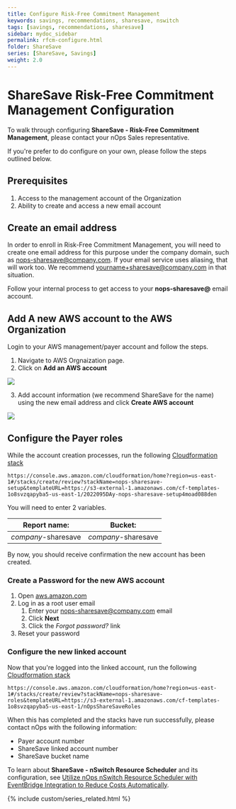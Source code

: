 ```yaml
---
title: Configure Risk-Free Commitment Management
keywords: savings, recommendations, sharesave, nswitch
tags: [savings, recommendations, sharesave]
sidebar: mydoc_sidebar
permalink: rfcm-configure.html
folder: ShareSave
series: [ShareSave, Savings]
weight: 2.0
---
```


# ShareSave Risk-Free Commitment Management Configuration #


To walk through configuring **ShareSave - Risk-Free Commitment Management**, please contact your nOps Sales representative.

If you're prefer to do configure on your own, please follow the steps outlined below.

## Prerequisites ##

1. Access to the management account of the Organization
1. Ability to create and access a new email account


## Create an email address ##

In order to enroll in Risk-Free Commitment Management, you will need to create one email address for this purpose under the company domain, such as nops-sharesave@company.com.  If your email service uses aliasing, that will work too.  We recommend yourname+sharesave@company.com in that situation.

Follow your internal process to get access to your **nops-sharesave@** email account.

## Add A new AWS account to the AWS Organization ##

Login to your AWS management/payer account and follow the steps.

1. Navigate to AWS Orgnaization page.
2. Click on **Add an AWS account**

![](https://lh7-us.googleusercontent.com/TiMSUjBRAHGYowheZ0HyR_hpucdPL8pPQCN6R3zjKIFnws3CUrzQn0YuuBfA48VcFaJ5B3ts3VJxL6n7cb8_7PJlsjqD_i9X7rvMpxnrpSdCqRJ6YRfZt8hNtItLs3BV1GAtkd6ckLAHSTDd1XSCA38)

3. Add account information (we recommend ShareSave for the name) using the new email address and click **Create AWS account**

![](https://lh7-us.googleusercontent.com/YEUNG3gXDprDLEYQQiDp_T7jBKTIbpApqE8QAE1TuM5XPpS4DdgPHm6xbilOOFEk8G6ruP34roFXl2neHQYVMwMThMP3AttDQX8pW6V8Eyi-Ms0OYUCVTuybOPvhqeQVR5TcwtlazPiwo6j3aagZpjw)

## Configure the Payer roles ##
While the account creation processes, run the following [Cloudformation stack](https://console.aws.amazon.com/cloudformation/home?region=us-east-1#/stacks/create/review?stackName=nops-sharesave-setup&templateURL=https://s3-external-1.amazonaws.com/cf-templates-1o8svzqapyba5-us-east-1/2022095DAy-nops-sharesave-setup4moad088den)

```
https://console.aws.amazon.com/cloudformation/home?region=us-east-1#/stacks/create/review?stackName=nops-sharesave-setup&templateURL=https://s3-external-1.amazonaws.com/cf-templates-1o8svzqapyba5-us-east-1/2022095DAy-nops-sharesave-setup4moad088den
```

You will need to enter 2 variables.


| **Report name**: |  **Bucket**: |
| --- | --- |
| _company_-sharesave | _company_-sharesave |



By now, you should receive confirmation the new account has been created.


### Create a Password for the new AWS account ###

1. Open [aws.amazon.com](https://aws.amazon.com)
1. Log in as a root user email
    1. Enter your nops-sharesave@company.com email
    1. Click **Next**
    1. Click the _Forgot password?_ link
1. Reset your password


### Configure the new linked account ###

Now that you're logged into the linked account, run the following [Cloudformation stack](https://console.aws.amazon.com/cloudformation/home?region=us-east-1#/stacks/create/review?stackName=nops-sharesave-roles&templateURL=https://s3-external-1.amazonaws.com/cf-templates-1o8svzqapyba5-us-east-1/nOpsShareSaveRoles)

```
https://console.aws.amazon.com/cloudformation/home?region=us-east-1#/stacks/create/review?stackName=nops-sharesave-roles&templateURL=https://s3-external-1.amazonaws.com/cf-templates-1o8svzqapyba5-us-east-1/nOpsShareSaveRoles
```

When this has completed and the stacks have run successfully, please contact nOps with the following information:

- Payer account number
- ShareSave linked account number
- ShareSave bucket name


To learn about **ShareSave - nSwitch Resource Scheduler** and its configuration, see [Utilize nOps nSwitch Resource Scheduler with EventBridge Integration to Reduce Costs Automatically](solutions-using-eventbridge-with-nswitch-to-reduce-costs.html).


{% include custom/series_related.html %}